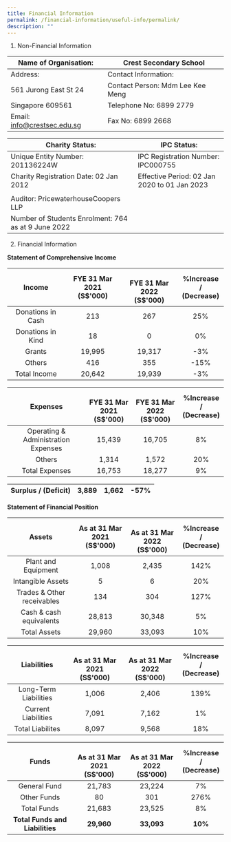 ```yaml
---
title: Financial Information
permalink: /financial-information/useful-info/permalink/
description: ""
---
```


1) Non-Financial Information

| Name of Organisation: | Crest Secondary School |
|---|---|
| Address: | Contact Information: |
| 561 Jurong East St 24 | Contact Person: Mdm Lee Kee Meng |
| Singapore 609561 | Telephone No: 6899 2779 |
| Email: info@crestsec.edu.sg | Fax No: 6899 2668 |


| Charity Status:  | IPC Status: |
|---|---|
| Unique Entity Number: 201136224W | IPC Registration Number: IPC000755 |
| Charity Registration Date: 02 Jan 2012 | Effective Period: 02 Jan 2020 to 01 Jan 2023 |
|  |  |
| Auditor: PricewaterhouseCoopers LLP |  |
| Number of Students Enrolment: 764 as at 9 June 2022 |  |


2) Financial Information

**Statement of Comprehensive Income**

| Income | FYE 31 Mar 2021<br>(S$'000) | <br>FYE 31 Mar 2022<br>(S$'000) | %Increase / <br>(Decrease) |
|:---:|:---:|:---:|:---:|
| Donations in Cash | 213 | 267 | 25% |
|  Donations in Kind |  18 |  0 |  0% |
| Grants | 19,995 | 19,317 | -3% |
|  Others |  416 |  355 |  -15% |
|  Total Income |  20,642 |  19,939 |  -3% |

| Expenses | <br>FYE 31 Mar 2021<br>(S$'000) | <br>FYE 31 Mar 2022<br>(S$'000) | %Increase / <br>(Decrease) |
|:---:|:---:|:---:|:---:|
| Operating & Administration Expenses | 15,439 | 16,705 | 8% |
|  Others | 1,314 | 1,572 | 20% |
|  Total Expenses |  16,753 |  18,277 | 9% |

| Surplus / (Deficit) | 3,889 | 1,662 | -57% |
|:---:|:---:|:---:|:---:|


**Statement of Financial Position**

| Assets | As at 31 Mar 2021<br>(S$'000) | <br>As at 31 Mar 2022<br>(S$'000) | %Increase / <br>(Decrease) |
|:---:|:---:|:---:|:---:|
| Plant and Equipment | 1,008 | 2,435 | 142% |
| Intangible Assets | 5 | 6 | 20% |
|  Trades & Other receivables |  134 | 304 | 127% |
|  Cash & cash equivalents |  28,813 |  30,348 | 5% |
|  Total Assets |  29,960 | 33,093 |  10% |

| Liabilities | <br>As at 31 Mar 2021<br>(S$'000) | <br>As at 31 Mar 2022<br>(S$'000) | %Increase / <br>(Decrease) |
|:---:|:---:|:---:|:---:|
| Long-Term Liabilities | 1,006 | 2,406 | 139% |
|  Current Liabilities |  7,091 | 7,162 | 1% |
|  Total Liabilites |  8,097 |  9,568 | 18% |

| Funds | <br>As at 31 Mar 2021<br>(S$'000) | <br>As at 31 Mar 2022<br>(S$'000) | %Increase / <br>(Decrease) |
|:---:|:---:|:---:|:---:|
|  General Fund |  21,783 | 23,224 |  7% |
|  Other Funds |  80 | 301 |  276% |
|  Total Funds | 21,683 | 23,525 |  8% |
| **Total Funds and Liabilities** | **29,960** | **33,093** | **10%** |